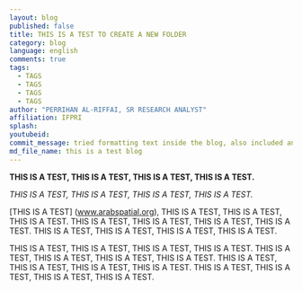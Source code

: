 ```yaml
---
layout: blog
published: false
title: THIS IS A TEST TO CREATE A NEW FOLDER
category: blog
language: english
comments: true
tags: 
  - TAGS
  - TAGS
  - TAGS
  - TAGS
author: "PERRIHAN AL-RIFFAI, SR RESEARCH ANALYST"
affiliation: IFPRI
splash: 
youtubeid: 
commit_message: tried formatting text inside the blog, also included an image
md_file_name: this is a test blog
---
```

**THIS IS A TEST, THIS IS A TEST, THIS IS A TEST, THIS IS A TEST.**

_THIS IS A TEST, THIS IS A TEST, THIS IS A TEST, THIS IS A TEST._

[THIS IS A TEST] (www.arabspatial.org), THIS IS A TEST, THIS IS A TEST, THIS IS A TEST. THIS IS A TEST, THIS IS A TEST, THIS IS A TEST, THIS IS A TEST. THIS IS A TEST, THIS IS A TEST, THIS IS A TEST, THIS IS A TEST. 



THIS IS A TEST, THIS IS A TEST, THIS IS A TEST, THIS IS A TEST. THIS IS A TEST, THIS IS A TEST, THIS IS A TEST, THIS IS A TEST. THIS IS A TEST, THIS IS A TEST, THIS IS A TEST, THIS IS A TEST. THIS IS A TEST, THIS IS A TEST, THIS IS A TEST, THIS IS A TEST.